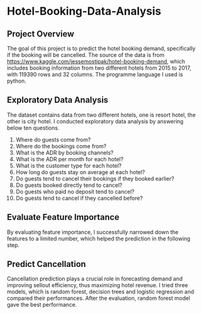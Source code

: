 # Hotel-Booking-Data-Analysis

## Project Overview

The goal of this project is to predict the hotel booking demand, specifically if the booking will be cancelled. The source of the data is from https://www.kaggle.com/jessemostipak/hotel-booking-demand, which includes booking information from two different hotels from 2015 to 2017, with 119390 rows and 32 columns. The programme language I used is python.

## Exploratory Data Analysis

The dataset contains data from two different hotels, one is resort hotel, the other is city hotel. I conducted exploratory data analysis by answering below ten questions.

1) Where do guests come from?<br />
2) Where do the bookings come from?<br />
3) What is the ADR by booking channels?<br />
4) What is the ADR per month for each hotel?<br />
5) What is the customer type for each hotel?<br />
6) How long do guests stay on average at each hotel?<br />
7) Do guests tend to cancel their bookings if they booked earlier?<br />
8) Do guests booked directly tend to cancel?<br />
9) Do guests who paid no deposit tend to cancel?<br />
10) Do guests tend to cancel if they cancelled before?<br />

## Evaluate Feature Importance

By evaluating feature importance, I successfully narrowed down the features to a limited number, which helped the prediction in the following step.

## Predict Cancellation

Cancellation prediction plays a crucial role in forecasting demand and improving sellout efficiency, thus maximizing hotel revenue. I tried three models, which is random forest, decision trees and logistic regression and compared their performances. After the evaluation, random forest model gave the best performance.

